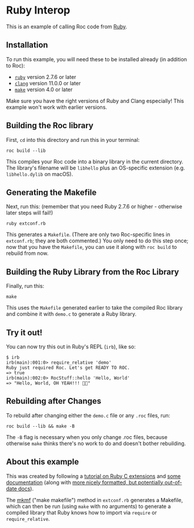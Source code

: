 # Ruby Interop

This is an example of calling Roc code from [Ruby](https://www.ruby-lang.org).

## Installation

To run this example, you will need these to be installed already (in addition to Roc):

- [`ruby`](https://www.ruby-lang.org/en/downloads) version 2.7.6 or later
- [`clang`](https://clang.llvm.org/) version 11.0.0 or later
- [`make`](https://www.gnu.org/software/make/) version 4.0 or later

Make sure you have the right versions of Ruby and Clang especially! This example won't work with earlier versions.

## Building the Roc library

First, `cd` into this directory and run this in your terminal:

```
roc build --lib
```

This compiles your Roc code into a binary library in the current directory. The library's filename will be `libhello` plus an OS-specific extension (e.g. `libhello.dylib` on macOS).

## Generating the Makefile

Next, run this: (remember that you need Ruby 2.7.6 or higher - otherwise later steps will fail!)

```
ruby extconf.rb
```

This generates a `Makefile`. (There are only two Roc-specific lines in `extconf.rb`; they are both commented.) You only need to do this step once; now that you have the `Makefile`, you can use it along with `roc build` to rebuild from now.

## Building the Ruby Library from the Roc Library

Finally, run this:

```
make
```

This uses the `Makefile` generated earlier to take the compiled Roc library and combine it with `demo.c` to generate a Ruby library.

## Try it out!

You can now try this out in Ruby's REPL (`irb`), like so:

```
$ irb
irb(main):001:0> require_relative 'demo'
Ruby just required Roc. Let's get READY TO ROC.
=> true
irb(main):002:0> RocStuff::hello 'Hello, World'
=> "Hello, World, OH YEAH!!! 🤘🤘"
```

## Rebuilding after Changes

To rebuild after changing either the `demo.c` file or any `.roc` files, run:

```
roc build --lib && make -B
```

The `-B` flag is necessary when you only change .roc files, because otherwise `make` thinks there's no work to do and doesn't bother rebuilding.

## About this example

This was created by following a [tutorial on Ruby C extensions](https://silverhammermba.github.io/emberb/c/) and [some documentation](https://github.com/ruby/ruby/blob/master/doc/extension.rdoc#label-Prepare+extconf.rb) (along with [more nicely formatted, but potentially out-of-date docs](https://docs.ruby-lang.org/en/2.4.0/extension_rdoc.html)).

The [mkmf](https://ruby-doc.org/stdlib-2.5.1/libdoc/mkmf/rdoc/MakeMakefile.html) ("make makefile") method in `extconf.rb` generates a Makefile, which can then be run (using `make` with no arguments) to generate a compiled library that Ruby knows how to import via `require` or `require_relative`.
